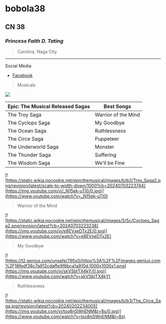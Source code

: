 # bobola38
## CN 38
### *Princess Faith D. Tating*
> Carolina, Naga City
---
Social Media
- [Facebook](https://facebook.com)


> Musicals

![](https://encrypted-tbn1.gstatic.com/images?q=tbn:ANd9GcQl_dxMXUHRDcUh_BCKBWfbwvS5y7PULHLELm8vvViazaXCuvaR)


| Epic: The Musical Released Sagas | Best Songs |
| ----------- | ----------- |
| The Troy Saga | Warrior of the Mind |
| The Cyclops Saga | My Goodbye |
| The Ocean Saga | Ruthlessness |
| The Circe Saga | Puppeteer |
| The Underworld Saga | Monster |
| The Thunder Saga | Suffering |
| The Wisdom Saga | We'll be Fine |



[![https://static.wikia.nocookie.net/epicthemusical/images/b/b2/Troy_Saga2.png/revision/latest/scale-to-width-down/1000?cb=20240703223744](https://img.youtube.com/vi/_N15ek-uTl0/0.jpg)](https://www.youtube.com/watch?v=_N15ek-uTl0)
> Warrior of the Mind

[![https://static.wikia.nocookie.net/epicthemusical/images/5/5c/Cyclops_Saga2.png/revision/latest?cb=20240703223238](https://img.youtube.com/vi/e8EVxeDTx2E/0.jpg)](https://www.youtube.com/watch?v=e8EVxeDTx2E)
> My Goodbye

[![https://t2.genius.com/unsafe/795x0/https%3A%2F%2Fimages.genius.com%2F18fedf38c7a912cdaffe9f6bca1a910d.1000x1000x1.png](https://img.youtube.com/vi/skVSbITX4kY/0.jpg)](https://www.youtube.com/watch?v=skVSbITX4kY)
>Ruthlessness

[![https://static.wikia.nocookie.net/epicthemusical/images/b/b3/The_Circe_Saga.jpg/revision/latest?cb=20240202234005](https://img.youtube.com/vi/tso8nSWnENM&t=8s/0.jpg)](https://www.youtube.com/watch?v=tso8nSWnENM&t=8s)



